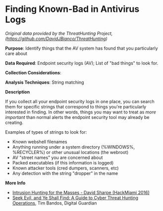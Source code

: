 # Finding Known-Bad in Antivirus Logs

*Original data provided by the ThreatHunting Project, (https://github.com/DavidJBianco/ThreatHunting)*

**Purpose**: Identify things that the AV system has found that you particularly care about

**Data Required**: Endpoint security logs (AV); List of "bad things" to look for.

**Collection Considerations**: 

**Analysis Techniques**: String matching

**Description**

If you collect all your endpoint security logs in one place, you can search them for specific strings that correspond to things you're particularly interested in finding.  In other words, things you may want to treat as _more important_ than normal alerts the endpoint security tool may already be creating.  

Examples of types of strings to look for:

* Known webshell filenames
* Anything running under a system directory (%WINDOWS%, %RECYCLER%) or other unusual locations (the webroot)
* AV "street names" you are concerned about
* Packed executables (if this information is logged)
* Known attacker tools (cred dumpers, scanners, etc)
* Any detection with the string "dropper" in the name

**More Info**

* [Intrusion Hunting for the Masses - David Sharpe (HackMiami 2016)](https://www.youtube.com/watch?v=YLgycMCPo4c)
* [Seek Evil, and Ye Shall Find: A Guide to Cyber Threat Hunting Operations](https://digitalguardian.com/blog/seek-evil-and-ye-shall-find-guide-cyber-threat-hunting-operations), Tim Bandos, Digital Guardian


